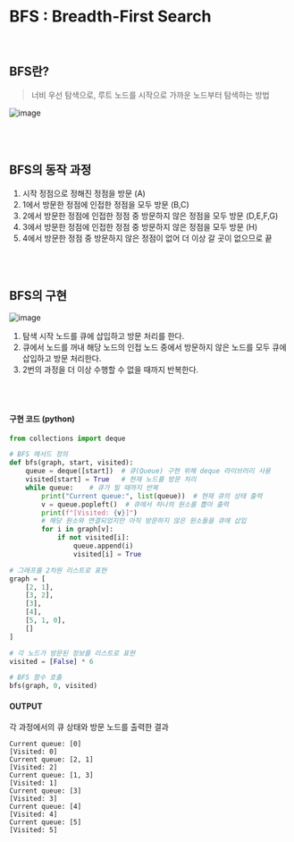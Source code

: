 # BFS : Breadth-First Search

<br>

## BFS란?

> 너비 우선 탐색으로, 루트 노드를 시작으로 가까운 노드부터 탐색하는 방법

![image](https://github.com/user-attachments/assets/09ff50a9-185e-48b0-9cb8-59a5dd35f10c)

<br>
<br>

## BFS의 동작 과정

1. 시작 정점으로 정해진 정점을 방문 (A)
2. 1에서 방문한 정점에 인접한 정점을 모두 방문 (B,C)
3. 2에서 방문한 정점에 인접한 정점 중 방문하지 않은 정점을 모두 방문 (D,E,F,G)
4. 3에서 방문한 정점에 인접한 정점 중 방문하지 않은 정점을 모두 방문 (H)
5. 4에서 방문한 정점 중 방문하지 않은 정점이 없어 더 이상 갈 곳이 없으므로 끝

<br>
<br>

## BFS의 구현 

![image](https://github.com/user-attachments/assets/95ddad56-ee3d-4ce8-85c0-ed2b046a0c48)

1. 탐색 시작 노드를 큐에 삽입하고 방문 처리를 한다.
2. 큐에서 노드를 꺼내 해당 노드의 인접 노드 중에서 방문하지 않은 노드를 모두 큐에 삽입하고 방문 처리한다.
3. 2번의 과정을 더 이상 수행할 수 없을 때까지 반복한다.

<br>
<br>


#### 구현 코드 (python)
```python
from collections import deque

# BFS 메서드 정의
def bfs(graph, start, visited):
    queue = deque([start])  # 큐(Queue) 구현 위해 deque 라이브러리 사용
    visited[start] = True   # 현재 노드를 방문 처리
    while queue:    # 큐가 빌 때까지 반복
        print("Current queue:", list(queue))  # 현재 큐의 상태 출력
        v = queue.popleft()  # 큐에서 하나의 원소를 뽑아 출력
        print(f"[Visited: {v}]")
        # 해당 원소와 연결되었지만 아직 방문하지 않은 원소들을 큐에 삽입
        for i in graph[v]:
            if not visited[i]:
                queue.append(i)
                visited[i] = True

# 그래프를 2차원 리스트로 표현
graph = [
    [2, 1],
    [3, 2],
    [3],
    [4],
    [5, 1, 0],
    []
]

# 각 노드가 방문된 정보를 리스트로 표현
visited = [False] * 6

# BFS 함수 호출
bfs(graph, 0, visited)

```


#### OUTPUT
각 과정에서의 큐 상태와 방문 노드를 출력한 결과 
```
Current queue: [0]
[Visited: 0]
Current queue: [2, 1]
[Visited: 2]
Current queue: [1, 3]
[Visited: 1]
Current queue: [3]
[Visited: 3]
Current queue: [4]
[Visited: 4]
Current queue: [5]
[Visited: 5]
```